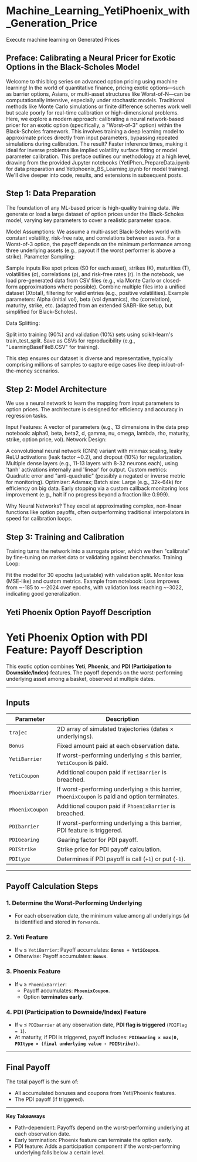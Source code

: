 # Machine_Learning_YetiPhoenix_with_Generation_Price
Execute machine learning on Generated Prices
## Preface: Calibrating a Neural Pricer for Exotic Options in the Black-Scholes Model
Welcome to this blog series on advanced option pricing using machine learning! In the world of quantitative finance, pricing exotic options—such as barrier options, Asians, or multi-asset structures like Worst-of-N—can be computationally intensive, especially under stochastic models. Traditional methods like Monte Carlo simulations or finite difference schemes work well but scale poorly for real-time calibration or high-dimensional problems.
Here, we explore a modern approach: calibrating a neural network-based pricer for an exotic option (specifically, a "Worst-of-3" option) within the Black-Scholes framework. This involves training a deep learning model to approximate prices directly from input parameters, bypassing repeated simulations during calibration. The result? Faster inference times, making it ideal for inverse problems like implied volatility surface fitting or model parameter calibration.
This preface outlines our methodology at a high level, drawing from the provided Jupyter notebooks (YetiPhen_PrepareData.ipynb for data preparation and Yetiphoenix_BS_Learning.ipynb for model training). We'll dive deeper into code, results, and extensions in subsequent posts.
## Step 1: Data Preparation
The foundation of any ML-based pricer is high-quality training data. We generate or load a large dataset of option prices under the Black-Scholes model, varying key parameters to cover a realistic parameter space.

Model Assumptions: We assume a multi-asset Black-Scholes world with constant volatility, risk-free rate, and correlations between assets. For a Worst-of-3 option, the payoff depends on the minimum performance among three underlying assets (e.g., payout if the worst performer is above a strike).
Parameter Sampling:

Sample inputs like spot prices (S0 for each asset), strikes (K), maturities (T), volatilities (σ), correlations (ρ), and risk-free rates (r).
In the notebook, we load pre-generated data from CSV files (e.g., via Monte Carlo or closed-form approximations where possible).
Combine multiple files into a unified dataset (Xtotal), filtering for valid entries (e.g., positive volatilities).
Example parameters: Alpha (initial vol), beta (vol dynamics), rho (correlation), maturity, strike, etc. (adapted from an extended SABR-like setup, but simplified for Black-Scholes).


Data Splitting:

Split into training (90%) and validation (10%) sets using scikit-learn's train_test_split.
Save as CSVs for reproducibility (e.g., "LearningBaseFileB.CSV" for training).



This step ensures our dataset is diverse and representative, typically comprising millions of samples to capture edge cases like deep in/out-of-the-money scenarios.
## Step 2: Model Architecture
We use a neural network to learn the mapping from input parameters to option prices. The architecture is designed for efficiency and accuracy in regression tasks.

Input Features: A vector of parameters (e.g., 13 dimensions in the data prep notebook: alpha0, beta, beta2, d, gamma, nu, omega, lambda, rho, maturity, strike, option price, vol).
Network Design:

A convolutional neural network (CNN) variant with minmax scaling, leaky ReLU activations (leak factor ~0.2), and dropout (10%) for regularization.
Multiple dense layers (e.g., 11-13 layers with 8-32 neurons each), using 'tanh' activations internally and 'linear' for output.
Custom metrics: Quadratic error and "anti-quadratic" (possibly a negated or inverse metric for monitoring).
Optimizer: Adamax; Batch size: Large (e.g., 32k-64k) for efficiency on big data.
Early stopping via a custom callback monitoring loss improvement (e.g., halt if no progress beyond a fraction like 0.999).


Why Neural Networks? They excel at approximating complex, non-linear functions like option payoffs, often outperforming traditional interpolators in speed for calibration loops.

## Step 3: Training and Calibration
Training turns the network into a surrogate pricer, which we then "calibrate" by fine-tuning on market data or validating against benchmarks.
Training Loop:

Fit the model for 30 epochs (adjustable) with validation split.
Monitor loss (MSE-like) and custom metrics.
Example from notebook: Loss improves from ~-185 to ~-2024 over epochs, with validation loss reaching ~-3022, indicating good generalization.

## Yeti Phoenix Option Payoff Description

# Yeti Phoenix Option with PDI Feature: Payoff Description

This exotic option combines **Yeti**, **Phoenix**, and **PDI (Participation to Downside/Index)** features. The payoff depends on the worst-performing underlying asset among a basket, observed at multiple dates.

---

## Inputs
| Parameter         | Description                                                                                     |
|-------------------|-------------------------------------------------------------------------------------------------|
| `trajec`          | 2D array of simulated trajectories (dates × underlyings).                                      |
| `Bonus`           | Fixed amount paid at each observation date.                                                      |
| `YetiBarrier`     | If worst-performing underlying ≤ this barrier, `YetiCoupon` is paid.                            |
| `YetiCoupon`      | Additional coupon paid if `YetiBarrier` is breached.                                             |
| `PhoenixBarrier` | If worst-performing underlying ≥ this barrier, `PhoenixCoupon` is paid and option terminates.   |
| `PhoenixCoupon`   | Additional coupon paid if `PhoenixBarrier` is breached.                                          |
| `PDIbarrier`     | If worst-performing underlying ≤ this barrier, PDI feature is triggered.                        |
| `PDIGearing`      | Gearing factor for PDI payoff.                                                                  |
| `PDIStrike`       | Strike price for PDI payoff calculation.                                                         |
| `PDItype`         | Determines if PDI payoff is call (`+1`) or put (`-1`).                                           |

---

## Payoff Calculation Steps

### 1. Determine the Worst-Performing Underlying
- For each observation date, the minimum value among all underlyings (`w`) is identified and stored in `forwards`.

### 2. Yeti Feature
- If `w` ≤ `YetiBarrier`:
  Payoff accumulates: **`Bonus + YetiCoupon`**.
- Otherwise:
  Payoff accumulates: **`Bonus`**.

### 3. Phoenix Feature
- If `w` ≥ `PhoenixBarrier`:
  - Payoff accumulates: **`PhoenixCoupon`**.
  - Option **terminates early**.

### 4. PDI (Participation to Downside/Index) Feature
- If `w` ≤ `PDIbarrier` at any observation date, **PDI flag is triggered** (`PDIFlag = 1`).
- At maturity, if PDI is triggered, payoff includes:
  **`PDIGearing × max(0, PDItype × (final underlying value - PDIStrike))`**.

---

## Final Payoff
The total payoff is the sum of:
- All accumulated bonuses and coupons from Yeti/Phoenix features.
- The PDI payoff (if triggered).

---
**Key Takeaways**
- Path-dependent: Payoffs depend on the worst-performing underlying at each observation date.
- Early termination: Phoenix feature can terminate the option early.
- PDI feature: Adds a participation component if the worst-performing underlying falls below a certain level.
